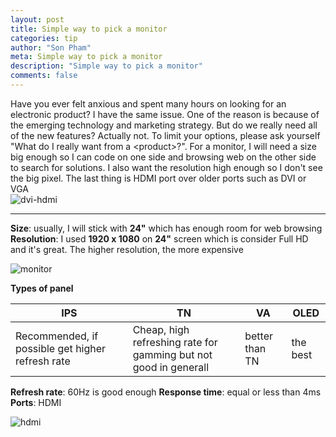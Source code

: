 ```yaml
---
layout: post
title: Simple way to pick a monitor
categories: tip
author: "Son Pham"
meta: Simple way to pick a monitor
description: "Simple way to pick a monitor"
comments: false
---
```

Have you ever felt anxious and spent many hours on looking for an electronic product? I have the same issue. One of the reason is because of the emerging technology and marketing strategy. But do we really need all of the new features? Actually not. To limit your options, please ask yourself "What do I really want from a \<product\>?". For a monitor, I will need a size big enough so I can code on one side and browsing web on the other side to search for solutions. I also want the resolution high enough so I don't see the big pixel. The last thing is HDMI port over older ports such as DVI or VGA  
![dvi-hdmi](https://user-images.githubusercontent.com/5988492/131261114-8a6c4aee-e63a-453e-b70b-e1afbceb1da4.png)  

----

**Size**: usually, I will stick with **24"** which has enough room for web browsing   
**Resolution**: I used **1920 x 1080** on **24"** screen which is consider Full HD and it's great. The higher resolution, the more expensive

![monitor](https://user-images.githubusercontent.com/5988492/131260585-dcb18eae-2420-42dd-9aad-e97cca4f29be.png)

**Types of panel**

   | IPS                                              | TN                                                           | VA             | OLED     |
   | ------------------------------------------------ | ------------------------------------------------------------ | -------------- | -------- |
   | Recommended, if possible get higher refresh rate | Cheap, high refreshing rate for gamming but not good in generall | better than TN | the best |

**Refresh rate**: 60Hz is good enough
**Response time**: equal or less than 4ms
**Ports**: HDMI

![hdmi](https://user-images.githubusercontent.com/5988492/131260640-83e6b517-6aae-46ed-817a-fa4017a1d122.png)  
